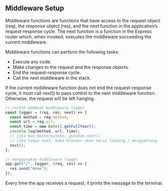 ## Middleware Setup

Middleware functions are functions that have access to the request object (req), the response object (res), and the next function in the application’s request-response cycle. The next function is a function in the Express router which, when invoked, executes the middleware succeeding the current middleware.

Middleware functions can perform the following tasks:

- Execute any code.
- Make changes to the request and the response objects.
- End the request-response cycle.
- Call the next middleware in the stack.

If the current middleware function does not end the request-response cycle, it must call next() to pass control to the next middleware function. Otherwise, the request will be left hanging.

```js
// contoh membuat middleware logger
const logger = (req, res, next) => {
  const method = req.method;
  const url = req.url;
  const time = new Date().getFullYear();
  console.log(method, url, time);
  // jika mau menterminate, gunakan next()
  // jika tanpa next, maka browser akan terus loading / menggantung
  next();
};
```

```js
// menggunakan middleware logger
app.get("/", logger, (req, res) => {
  res.send("Home");
});
```

Every time the app receives a request, it prints the message to the terminal.
